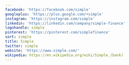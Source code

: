 ```yaml
---
facebook: 'https://facebook.com/simple'
googleplus: 'https://plus.google.com/+simple'
instagram: 'https://instagram.com/simple'
linkedin: 'https://linkedin.com/company/simple-finance'
logohandle: simple
pinterest: 'https://pinterest.com/simplefinance'
sort: simple
title: Simple
twitter: simple
website: 'https://www.simple.com/'
wikipedia: https://en.wikipedia.org/wiki/Simple_(bank)
---
```


